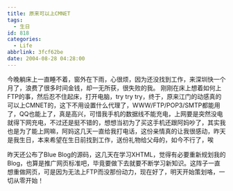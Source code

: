 ```yaml
---
title: 原来可以上CMNET
tags:
  - 生日
id: 818
categories:
  - Life
abbrlink: 3fcf62be
date: 2004-08-28 04:28:00
---
```

今晚躺床上一直睡不着，窗外在下雨，心很烦，因为还没找到工作，来深圳快一个月了，浪费了很多时间金钱，却一无所获，很失败的我。
刚刚在床上想着如何上FTP的事，然后忍不住起床，打开电脑，try try try，终于，原来江门的动感真的可以上CMNET的，这下不用设置什么代理了，WWW/FTP/POP3/SMTP都能用了，QQ也能上了，真是高兴，可惜我手机的数据线不能充电，上网要是突然没电就得下网充电，不过还是挺不错的，想想当初为了买这手机还跟阿妈吵了，其实我也是为了能上网嘛，阿妈这几天一直给我打电话，这份亲情真的让我很感动，昨天是我生日，本来希望在生日前找到工作，送份礼物给父母的，如今不行了，唉

昨天还公布了Blue Blog的源码，这几天在学习XHTML，觉得有必要重新规划我的Blog，也算是推广网页标准吧，毕竟要做下去就要不断学习新知识。这阵子一直想重做网页，可是因为无法上FTP而没那份动力，现在好了，明天开始策划咯，一切从零开始！